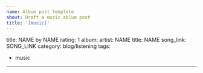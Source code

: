 ```yaml
---
name: Album post template
about: Draft a music ablum post
title: '[music]'
---
```


title: NAME by NAME
rating: 1
album:
  artist: NAME
  title: NAME
song_link: SONG_LINK
category: blog/listening
tags:
- music
---

